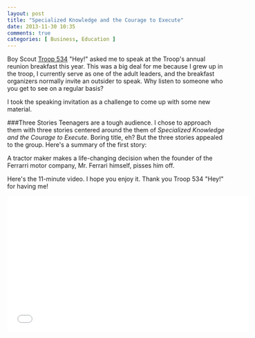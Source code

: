 ```yaml
---
layout: post
title: "Specialized Knowledge and the Courage to Execute"
date: 2013-11-30 10:35
comments: true
categories: [ Business, Education ]
---
```

Boy Scout [Troop 534](http://troop534.org) "Hey!" asked me to speak at the Troop's annual reunion breakfast this year. This was a big deal for me because I grew up in the troop, I currently serve as one of the adult leaders, and the breakfast organizers normally invite an outsider to speak. Why listen to someone who you get to see on a regular basis?

I took the speaking invitation as a challenge to come up with some new material.
<!--more-->
###Three Stories
Teenagers are a tough audience. I chose to approach them with three stories centered around the them of _Specialized Knowledge and the Courage to Execute_. Boring title, eh? But the three stories appealed to the group. Here's a summary of the first story:

A tractor maker makes a life-changing decision when the founder of the Ferrarri motor company, Mr. Ferrari himself, pisses him off.

Here's the 11-minute video. I hope you enjoy it. Thank you Troop 534 "Hey!" for having me!

<center><iframe width="560" height="315" src="//www.youtube.com/embed/tWdFhEI6JiM?rel=0" frameborder="0" allowfullscreen></iframe></center>
